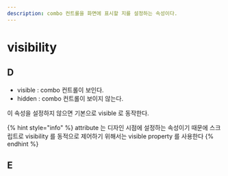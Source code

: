 ```yaml
---
description: combo 컨트롤을 화면에 표시할 지를 설정하는 속성이다.
---
```


# visibility

## D

* visible : combo 컨트롤이 보인다.
* hidden : combo 컨트롤이 보이지 않는다.

이 속성을 설정하지 않으면 기본으로 visible 로 동작한다.

{% hint style="info" %}
attribute 는 디자인 시점에 설정하는 속성이기 때문에 스크립트로 visibility 를 동적으로 제어하기 위해서는 visible property 를 사용한다
{% endhint %}

## E

